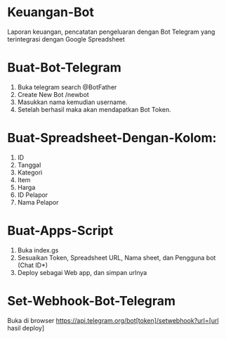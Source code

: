 # Keuangan-Bot
Laporan keuangan, pencatatan pengeluaran dengan Bot Telegram yang terintegrasi dengan Google Spreadsheet

# Buat-Bot-Telegram
1. Buka telegram search @BotFather
2. Create New Bot /newbot
3. Masukkan nama kemudian username.
4. Setelah berhasil maka akan mendapatkan Bot Token.

# Buat-Spreadsheet-Dengan-Kolom:
1. ID
2. Tanggal
3. Kategori
4. Item
5. Harga
6. ID Pelapor
7. Nama Pelapor

# Buat-Apps-Script
1. Buka index.gs
2. Sesuaikan Token, Spreadsheet URL, Nama sheet, dan Pengguna bot (Chat ID*)
3. Deploy sebagai Web app, dan simpan urlnya

# Set-Webhook-Bot-Telegram
Buka di browser https://api.telegram.org/bot[token]/setwebhook?url=[url hasil deploy]

